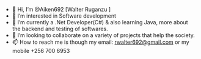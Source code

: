 - 👋 Hi, I’m @Aiken692 [Walter Ruganzu ]
- 👀 I’m interested in Software development
- 🌱 I’m currently a .Net Developer(C#) & also learning Java,  more about the backend and testing of softwares.
- 💞️ I’m looking to collaborate on a variety of projects that help the society.
- 📫 How to reach me is though my email: rwalter692@gmail.com or my mobile +256 700 6953

<!---
Aiken692/Aiken692 is a ✨ special ✨ repository because its `README.md` (this file) appears on your GitHub profile.
You can click the Preview link to take a look at your changes.
--->
